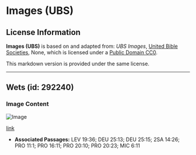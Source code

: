 # Images (UBS)

## License Information

**Images (UBS)** is based on and adapted from: _UBS Images_, [United Bible Societies](https://unitedbiblesocieties.org/), None, which is licensed under a [Public Domain CC0](https://creativecommons.org/public-domain/cc0/).

This markdown version is provided under the same license.



--------------------------------

## Wets (id: 292240)

### Image Content

![Image](https://cdn.aquifer.bible/aquifer-content/resources/Media/WEB-0352_weights.jpg)

[link](https://cdn.aquifer.bible/aquifer-content/resources/Media/WEB-0352_weights.jpg)

* **Associated Passages:** LEV 19:36; DEU 25:13; DEU 25:15; 2SA 14:26; PRO 11:1; PRO 16:11; PRO 20:10; PRO 20:23; MIC 6:11

